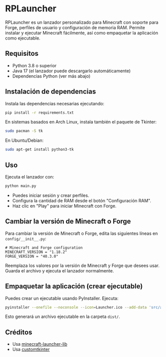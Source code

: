 # RPLauncher

RPLauncher es un lanzador personalizado para Minecraft con soporte para Forge, perfiles de usuario y configuración de memoria RAM. Permite instalar y ejecutar Minecraft fácilmente, así como empaquetar la aplicación como ejecutable.

## Requisitos
- Python 3.8 o superior
- Java 17 (el lanzador puede descargarlo automáticamente)
- Dependencias Python (ver más abajo)

## Instalación de dependencias
Instala las dependencias necesarias ejecutando:

```sh
pip install -r requirements.txt
```

En sistemas basados en Arch Linux, instala también el paquete de Tkinter:

```sh
sudo pacman -S tk
```

En Ubuntu/Debian:

```sh
sudo apt-get install python3-tk
```

## Uso
Ejecuta el lanzador con:

```sh
python main.py
```

- Puedes iniciar sesión y crear perfiles.
- Configura la cantidad de RAM desde el botón "Configuración RAM".
- Haz clic en "Play" para iniciar Minecraft con Forge.

## Cambiar la versión de Minecraft o Forge
Para cambiar la versión de Minecraft o Forge, edita las siguientes líneas en `config/__init__.py`:

```
# Minecraft and Forge configuration
MINECRAFT_VERSION = "1.18.2"
FORGE_VERSION = "40.3.0"
```

Reemplaza los valores por la versión de Minecraft y Forge que desees usar. Guarda el archivo y ejecuta el lanzador normalmente.

## Empaquetar la aplicación (crear ejecutable)
Puedes crear un ejecutable usando PyInstaller. Ejecuta:

```sh
pyinstaller --onefile --noconsole --icon=Launcher.ico --add-data 'src/assets:assets' --hidden-import=PIL._tkinter_finder --hidden-import=PIL.ImageTk src/main.py
```

Esto generará un archivo ejecutable en la carpeta `dist/`.

## Créditos
- Usa [minecraft-launcher-lib](https://github.com/Hexeption/minecraft-launcher-lib)
- Usa [customtkinter](https://github.com/TomSchimansky/CustomTkinter)
